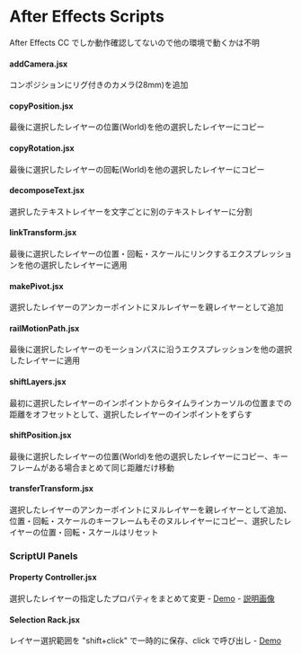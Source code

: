 After Effects Scripts
====================
After Effects CC でしか動作確認してないので他の環境で動くかは不明
#### addCamera.jsx
コンポジションにリグ付きのカメラ(28mm)を追加
#### copyPosition.jsx
最後に選択したレイヤーの位置(World)を他の選択したレイヤーにコピー
#### copyRotation.jsx
最後に選択したレイヤーの回転(World)を他の選択したレイヤーにコピー
#### decomposeText.jsx
選択したテキストレイヤーを文字ごとに別のテキストレイヤーに分割
#### linkTransform.jsx
最後に選択したレイヤーの位置・回転・スケールにリンクするエクスプレッションを他の選択したレイヤーに適用
#### makePivot.jsx
選択したレイヤーのアンカーポイントにヌルレイヤーを親レイヤーとして追加
#### railMotionPath.jsx
最後に選択したレイヤーのモーションパスに沿うエクスプレッションを他の選択したレイヤーに適用
#### shiftLayers.jsx
最初に選択したレイヤーのインポイントからタイムラインカーソルの位置までの距離をオフセットとして、選択したレイヤーのインポイントをずらす
#### shiftPosition.jsx
最後に選択したレイヤーの位置(World)を他の選択したレイヤーにコピー、キーフレームがある場合まとめて同じ距離だけ移動
#### transferTransform.jsx
選択したレイヤーのアンカーポイントにヌルレイヤーを親レイヤーとして追加、位置・回転・スケールのキーフレームもそのヌルレイヤーにコピー、選択したレイヤーの位置・回転・スケールはリセット
### ScriptUI Panels
#### Property Controller.jsx
選択したレイヤーの指定したプロパティをまとめて変更 - [Demo](http://www.screencast.com/t/E4PBqe7o) - [説明画像](https://app.box.com/s/f9b86sfpyfmx519ob6ns)
#### Selection Rack.jsx
レイヤー選択範囲を "shift+click" で一時的に保存、click で呼び出し - [Demo](http://www.screencast.com/t/gzkCADn5TakM)
